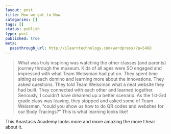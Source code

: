 ```yaml
---
layout: post
title: How we got to Now
categories: []
tags: []
status: publish
type: post
published: true
meta:
  passthrough_url: http://ilearntechnology.com/wordpress/?p=5468
---
```


>What was truly inspiring was watching the other classes (and parents) journey through the museum. Kids of all ages were SO engaged and impressed with what Team Weissman had put on. They spent time sitting at each domino and learning more about the innovations. They asked questions. They told Team Weissman what a neat website they had built. They connected with each other and learned together. Seriously, I couldn’t have dreamed up a better scenario. As the 1st-3rd grade class was leaving, they stopped and asked some of Team Weissman, “could you show us how to do QR codes and websites for our Body Tracings?” This is what learning looks like!



This Anastasis Academy looks more and more amazing the more I hear about it.

